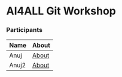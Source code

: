 # AI4ALL Git Workshop


### Participants

|Name|About|
|----|-----|
|Anuj|[About](content/anuj4all.md)|
|Anuj2|[About](content/anuj4all2.md)|